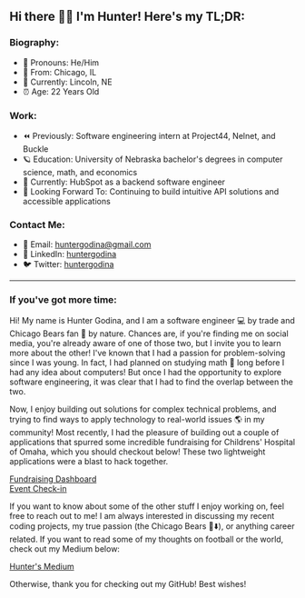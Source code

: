##  Hi there 👩‍🚀 I'm Hunter! Here's my TL;DR:
### Biography:
- 🙂 Pronouns: He/Him
- 🏡 From: Chicago, IL
- 📍 Currently: Lincoln, NE
- ⏰ Age: 22 Years Old
### Work:
- ⏪ Previously: Software engineering intern at Project44, Nelnet, and Buckle
- 🪐 Education: University of Nebraska bachelor's degrees in computer science, math, and economics
- 🚀 Currently: HubSpot as a backend software engineer
- 🔭 Looking Forward To: Continuing to build intuitive API solutions and accessible applications
### Contact Me:
- 📩 Email: huntergodina@gmail.com
- 🔗 LinkedIn: [huntergodina](linkedin.com/in/huntergodina)
- 🐦 Twitter: [huntergodina](twitter.com/huntergodina)

---

### If you've got more time:
Hi! My name is Hunter Godina, and I am a software engineer 💻 by trade and Chicago Bears fan 🏈 by nature. Chances are, if you're finding me on social media, you're already aware of one of those two, but I invite you to learn more about the other! I've known that I had a passion for problem-solving since I was young. In fact, I had planned on studying math 🧮 long before I had any idea about computers! But once I had the opportunity to explore software engineering, it was clear that I had to find the overlap between the two.

Now, I enjoy building out solutions for complex technical problems, and trying to find ways to apply technology to real-world issues 🌎 in my community! Most recently, I had the pleasure of building out a couple of applications that spurred some incredible fundraising for Childrens' Hospital of Omaha, which you should checkout below! These two lightweight applications were a blast to hack together.

[Fundraising Dashboard](github.com/huntergodina/undm-dashboard)  
[Event Check-in](github.com/huntergodina/checkin)

If you want to know about some of the other stuff I enjoy working on, feel free to reach out to me! I am always interested in discussing my recent coding projects, my true passion (the Chicago Bears 🐻⬇️), or anything career related. If you want to read some of my thoughts on football or the world, check out my Medium below:

[Hunter's Medium](https://medium.com/@huntergodina)

Otherwise, thank you for checking out my GitHub! Best wishes!

<!--
**huntergodina/huntergodina** is a ✨ _special_ ✨ repository because its `README.md` (this file) appears on your GitHub profile.

Here are some ideas to get you started:

- 🔭 I’m currently working on ...
- 🌱 I’m currently learning ...
- 👯 I’m looking to collaborate on ...
- 🤔 I’m looking for help with ...
- 💬 Ask me about ...
- 📫 How to reach me: ...
- 😄 Pronouns: ...
- ⚡ Fun fact: ...
-->
